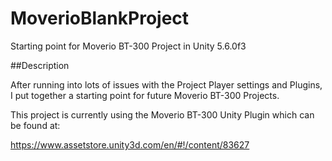 # MoverioBlankProject
Starting point for Moverio BT-300 Project in Unity 5.6.0f3

##Description

After running into lots of issues with the Project Player settings and Plugins, I put together a starting point for future
Moverio BT-300 Projects. 

This project is currently using the Moverio BT-300 Unity Plugin which can be found at: 

https://www.assetstore.unity3d.com/en/#!/content/83627


